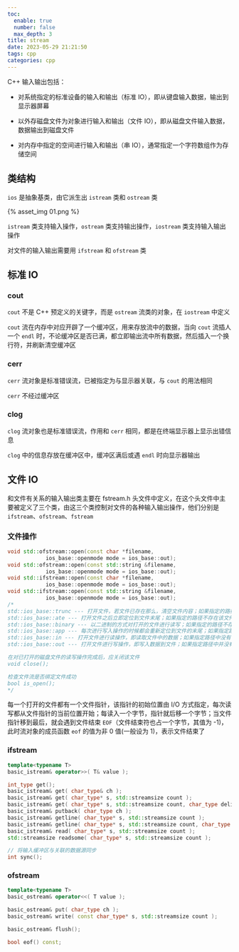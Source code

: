 ```yaml
---
toc:
  enable: true
  number: false
  max_depth: 3
title: stream
date: 2023-05-29 21:21:50
tags: cpp
categories: cpp
---
```


C++ 输入输出包括：

- 对系统指定的标准设备的输入和输出（标准 IO），即从键盘输入数据，输出到显示器屏幕

- 以外存磁盘文件为对象进行输入和输出（文件 IO），即从磁盘文件输入数据，数据输出到磁盘文件

- 对内存中指定的空间进行输入和输出（串 IO），通常指定一个字符数组作为存储空间

## 类结构

`ios` 是抽象基类，由它派生出 `istream` 类和 `ostream` 类

{% asset_img 01.png %}

`istream` 类支持输入操作，`ostream` 类支持输出操作，`iostream` 类支持输入输出操作

对文件的输入输出需要用 `ifstream` 和 `ofstream` 类

## 标准 IO

### cout

`cout` 不是 C++ 预定义的关键字，而是 `ostream` 流类的对象，在 `iostream` 中定义

`cout` 流在内存中对应开辟了一个缓冲区，用来存放流中的数据，当向 `cout` 流插人一个 `endl` 时，不论缓冲区是否已满，都立即输出流中所有数据，然后插入一个换行符，并刷新清空缓冲区

### cerr

`cerr` 流对象是标准错误流，已被指定为与显示器关联，与 `cout` 的用法相同

`cerr` 不经过缓冲区

### clog

`clog` 流对象也是标准错误流，作用和 `cerr` 相同，都是在终端显示器上显示出错信息

`clog` 中的信息存放在缓冲区中，缓冲区满后或遇 `endl` 时向显示器输出

## 文件 IO

和文件有关系的输入输出类主要在 fstream.h 头文件中定义，在这个头文件中主要被定义了三个类，由这三个类控制对文件的各种输入输出操作，他们分别是 `ifstream`、`ofstream`、`fstream`

### 文件操作

```cpp
void std::ofstream::open(const char *filename,
            ios_base::openmode mode = ios_base::out);
void std::ofstream::open(const std::string &filename, 
            ios_base::openmode mode = ios_base::out);
void std::ifstream::open(const char *filename,
            ios_base::openmode mode = ios_base::out);
void std::ifstream::open(const std::string &filename, 
            ios_base::openmode mode = ios_base::out);
/*
std::ios_base::trunc --- 打开文件，若文件已存在那么，清空文件内容；如果指定的路径不存在该文件不会创建
std::ios_base::ate --- 打开文件之后立即定位到文件末尾；如果指定的路径不存在该文件不会创建
std::ios_base::binary --- 以二进制的方式对打开的文件进行读写；如果指定的路径不存在该文件不会创建
std::ios_base::app --- 每次进行写入操作的时候都会重新定位到文件的末尾；如果指定路径不存在该文件那么创建一个
std::ios_base::in --- 打开文件进行读操作，即读取文件中的数据；如果指定路径中没有包含该文件，不会创建
std::ios_base::out --- 打开文件进行写操作，即写入数据到文件；如果指定路径中并没有包含该文件，会创建一个新的；如果指定的路径中包含有该文件，那么打开后，会清空文件中内容

在对已打开的磁盘文件的读写操作完成后，应关闭该文件
void close();

检查文件流是否绑定文件成功
bool is_open();
*/
```

每一个打开的文件都有一个文件指针，该指针的初始位置由 I/O 方式指定，每次读写都从文件指针的当前位置开始；每读入一个字节，指针就后移一个字节；当文件指针移到最后，就会遇到文件结束 `EOF`（文件结束符也占一个字节，其值为 -1)，此时流对象的成员函数 `eof` 的值为非 0 值(一般设为 1)，表示文件结束了

### ifstream

```cpp
template<typename T> 
basic_istream& operator>>( T& value );

int_type get();
basic_istream& get( char_type& ch );
basic_istream& get( char_type* s, std::streamsize count );
basic_istream& get( char_type* s, std::streamsize count, char_type delim );
basic_istream& putback( char_type ch );
basic_istream& getline( char_type* s, std::streamsize count );
basic_istream& getline( char_type* s, std::streamsize count, char_type delim );
basic_istream& read( char_type* s, std::streamsize count );
std::streamsize readsome( char_type* s, std::streamsize count );

// 将输入缓冲区与关联的数据源同步
int sync();
```

### ofstream

```cpp
template<typename T>
basic_ostream& operator<<( T value );

basic_ostream& put( char_type ch );
basic_ostream& write( const char_type* s, std::streamsize count );

basic_ostream& flush();

bool eof() const;
```